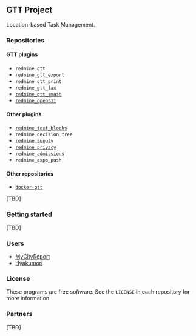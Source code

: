 ## GTT Project

Location-based Task Management.

### Repositories

#### GTT plugins

- `redmine_gtt`
- `redmine_gtt_export`
- `redmine_gtt_print`
- `redmine_gtt_fax`
- [`redmine_gtt_smash`](https://github.com/gtt-project/redmine_gtt_smash)
- [`redmine_open311`](https://github.com/gtt-project/redmine_open311)

#### Other plugins

- [`redmine_text_blocks`](https://github.com/gtt-project/redmine_text_blocks)
- `redmine_decision_tree`
- [`redmine_supply`](https://github.com/gtt-project/redmine_supply)
- [`redmine_privacy`](https://github.com/gtt-project/redmine_privacy)
- [`redmine_admissions`](https://github.com/gtt-project/redmine_admissions)
- `redmine_expo_push`

#### Other repositories

- [`docker-gtt`](https://github.com/gtt-project/docker-gtt)

[TBD]

### Getting started

[TBD]

### Users

- [MyCityReport](https://www.mycityreport.jp/)
- [Hyakumori](https://www.hyakumori.com/)

### License

These programs are free software. See the `LICENSE` in each repository for more information.

### Partners

[TBD]
